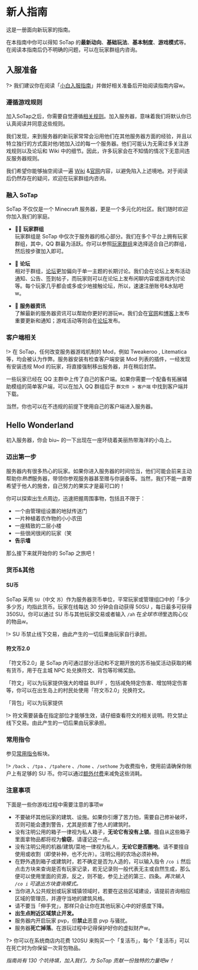 # 新人指南

这是一册面向新玩家的指南。

在本指南中你可以得知 SoTap 的**最新动向**、**基础玩法**、**基本制度**、**游戏模式**等。在阅读本指南后仍不明确的问题，可以在玩家群组内咨询。

## 入服准备

?> 我们建议你在阅读「[小白入服指南](https://wiki.sotap.org/#/getting-started/preparation)」并做好相关准备后开始阅读指南内容w。

### 遵循游戏规则

加入SoTap之后，你需要自觉遵循[相关规则](http://www.sotap.org/rules)。加入服务器，意味着我们将默认你已认真阅读并同意这些规则。

我们发现，来到服务器的新玩家常常会沿用他们在其他服务器方面的经验，并且以特立独行的方式面对他/她加入过的每一个服务器。他们可能认为无需过多关注游戏规则以及论坛和 Wiki 中的细节。因此，许多玩家会在不知情的情况下无意间违反服务器规则。

我们希望你能够抽空阅读一遍 [Wiki](https://wiki.sotap.org/) &[官网](http://www.sotap.org)内容，以避免陷入上述境地。对于阅读后仍然存在的疑问，欢迎在玩家群组内咨询。

### 融入 SoTap

SoTap 不仅仅是一个 Minecraft 服务器，更是一个多元化的社区。我们随时欢迎你加入我们的家庭。

+ 👨‍👦 **玩家群组**<br>玩家群组是 SoTap 中仅次于服务器的核心部分。我们在多个平台上拥有玩家群组，其中，QQ 群最为活跃。你可以参照[玩家群组](https://wiki.sotap.org/#/forum/groups)来选择适合自己的群组，然后按步骤加入即可。

+ 💬 **论坛**<br>相对于群组，[论坛](https://g.sotap.org)更加偏向于单一主题的长期讨论。我们会在论坛上发布活动通知、公告、签到帖子，而玩家则可以在论坛上发布闲聊内容或游戏内讨论等。每个玩家几乎都会或多或少地接触论坛，所以，速速注册账号&水贴吧w。

+ 📰 **服务器资讯**<br>了解最新的服务器资讯可以帮助你更好的游玩w。我们会在[官网](http://sotap.org)和[博客](https://blog.sotap.org/)上发布重要更新和通知；游戏活动等则会在[论坛](https://g.sotap.org)发布。

### 客户端相关

!> 在 SoTap，任何改变服务器游戏机制的 Mod，例如 Tweakeroo , Litematica 等，均会被认为作弊。服务器安装有检查客户端安装 Mod 列表的插件，一经发现有安装违规 Mod 的玩家，将直接强制移出服务器，并在稍后封禁。

一些玩家已经在 QQ 主群中上传了自己的客户端。如果你需要一个配备有拓展辅助模组的简单客户端，可以在加入 QQ 群组后于 `群文件 > 客户端` 中找到客户端并下载。

当然，你也可以在不违规的前提下使用自己的客户端进入服务器。

## Hello Wonderland

初入服务器，你会 biu~ 的一下出现在一座环绕着美丽热带海洋的小岛上。

### 迈出第一步

服务器内有很多热心的玩家。如果你进入服务器的时间恰当，他们可能会前来主动帮助你*熟悉*服务器，带领你参观服务器甚至赠与你装备等。当然，我们不能一直寄希望于他人的施舍，自己努力的果实才是最可口的！

你可以探索出生点周边，迅速把握周围事物，包括且不限于：

+ 一个由管理组设置的地狱传送门
+ 一片种植着农作物的小小农田
+ 一座精致的二层小楼
+ 一些很闲很闲的玩家（笑
+ **告示墙**

那么接下来就开始你的 SoTap 之旅吧！

### 货币&其他

#### SU币

SoTap 采用 `SU`（中文 `苏`）作为服务器货币单位，平常玩家或管理组口中的「多少多少苏」均指此货币。玩家在线每达 30 分钟会自动获得 50SU ，每日最多可获得 350SU。你可以通过 SU 币与其他玩家交易或者输入 `/ah` 在*全球市场*里选购心仪的物品w。

!> SU 币禁止线下交易，由此产生的一切后果由玩家自行承担。

#### 符文币2.0

「符文币2.0」是 SoTap 内可通过部分活动和不定期开放的苏币抽奖活动获取的稀有货币，用于在主城 NPC 处兑换符文、背包等珍稀奖励。

「符文」可以为玩家提供强大的增益 BUFF ，包括减免特定伤害、增加特定伤害等，你可以在出生岛上的村民处使用「符文币2.0」兑换符文。

「背包」可以为玩家提供

!> 符文需要装备在指定部位才能够生效，请仔细查看符文的相关说明。符文禁止线下交易。由此产生的一切后果由玩家承担。


### 常用指令

参见[常用指令](https://wiki.sotap.org/#/getting-started/basic-commands)板块。

!> `/back` 、`/tpa` 、`/tpahere` 、`/home` 、`/sethome` 为收费指令，使用前请确保你账户上有足够的 SU 币。你可以通过[额外付费](https://sotap.org/premium)来减免这些消耗。

### 注意事项

下面是一些你游戏过程中需要注意的事项w

+ 不要破坏其他玩家的建筑、设施。如果你引爆了苦力怕，需要自己修补破坏，否则可能会遭到警告，尤其是损害了他人的建筑时。
+ 没有注明公用的箱子一律视为私人箱子，**无论它有没有上锁**。擅自从这些箱子里面拿物品都将视为**偷窃**，请谨记这一点。
+ 没有注明公用的机器/建筑/菜地一律视为私人，**无论它是否圈地**。请不要擅自使用或收割（即使补种，也不允许）。注明公用的农场必须补种。
+ 在野外遇到箱子或建筑时，若不确定是否为人造的，可以输入指令 `/co i` 然后点击方块来查询是否有玩家记录，若无记录则一般代表无主或自然生成，那么便可以使用里面的资源，反之，则不能，参见上述的第三、四条。*再次输入 `/co i` 可退出方块查询模式。*
+ 当你进入公共规划或玩家城镇领域时，若要在这些区域建设，请提前咨询相应区域的管理员，并遵守当地的建筑风格。
+ 请不要当「伸手党」，那样只会让你在其他玩家心中的好感度下降。
+ **出生点附近区域禁止开发。**
+ 服务器内开启玩家 pvp，但**禁止**恶意 pvp 与骚扰。
+ 服务器**死亡掉落**。在游玩过程中记得保护好你的虚拟财产w。

?> 你可以在系统商店内花费 120SU 来购买一个「复活币」，每个「复活币」可以在死亡时为你保留一次背包物品。


*指南尚有 130 个坑待填，加入我们，为 SoTap 贡献一份独特的力量吧w！*
